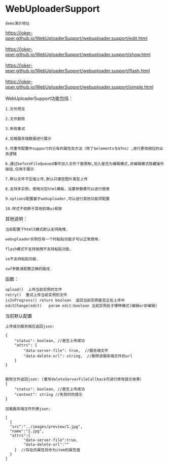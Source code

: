 # WebUploaderSupport

`demo演示地址`

https://joker-pper.github.io/WebUploaderSupport/webuploader.support/edit.html
<br />
<br />
https://joker-pper.github.io/WebUploaderSupport/webuploader.support/show.html
<br />
<br />
https://joker-pper.github.io/WebUploaderSupport/webuploader.support/flash.html
<br />
<br />
https://joker-pper.github.io/WebUploaderSupport/webuploader.support/simple.html
<br />
<br />
WebUploaderSupport功能包括：

````
1.文件预览

2.文件删除

3.失败重试

4.加载服务端数据进行展示

5.可重写配置中support的已有的属性及方法（除了$elements与$fns）,进行更改相应的业务逻辑

6.通过beforeFileQueued事件加入文件个数限制,加入是否为编辑模式,非编辑模式隐藏操作按钮,仅用于展示

7.默认文件不压缩上传,默认只接受图片类型上传

8.支持多实例，使用对应html模板，设置参数便可以进行使用

9.options配置基于webuploader,可以进行其他功能项配置

10.样式不依赖于其他前端ui框架
````
其他说明：
````
当前配置下html5模式默认支持拖拽.

webuploader实例仅有一个时粘贴功能才可以正常使用.

flash模式不支持拖拽不支持粘贴功能.

ie不支持粘贴功能.

swf参数请配置正确的路径.
````
函数：
````
upload()  上传当前实例的文件
retry()  重试上传当前实例的文件
isInProgress() return boolean  返回当前实例是否正在上传中
editChange(edit)   param edit:boolean 当前实例处于哪种模式(编辑or非编辑)
````

当前默认配置

````
上传成功服务端应返回json: 

{
    "status": boolean, //是否上传成功
    "attrs": {
        "data-server-file": true,  //服务端文件
        "data-delete-url": string,  //删除该服务端文件的url
    } 
}


````

````
删除文件返回json: (重写deleteServerFileCallback可进行修改提示效果）
{
    "status": boolean, //是否上传成功
    "content": string //失败时的提示
}
````


````
加载服务端文件列表json: 

[
  {
  "src":"../images/preview/1.jpg",
  "name":"1.jpg",
  "attrs":{
        "data-server-file":true,
        "data-delete-url":""
    }  //存在的属性将作为item的属性值
  }
]
````
